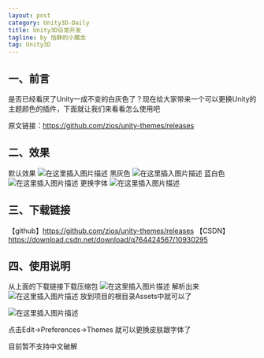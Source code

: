 ```yaml
---
layout: post
category: Unity3D-Daily
title: Unity3D日常开发
tagline: by 恬静的小魔龙
tag: Unity3D
---
```


## 一、前言
是否已经看厌了Unity一成不变的白灰色了？现在给大家带来一个可以更换Unity的主题颜色的插件，下面就让我们来看看怎么使用吧

原文链接：https://github.com/zios/unity-themes/releases

## 二、效果
默认效果
![在这里插入图片描述](https://img-blog.csdnimg.cn/20190121151805373.png?x-oss-process=image/watermark,type_ZmFuZ3poZW5naGVpdGk,shadow_10,text_aHR0cHM6Ly9ibG9nLmNzZG4ubmV0L3E3NjQ0MjQ1Njc=,size_16,color_FFFFFF,t_70)
黑灰色
![在这里插入图片描述](https://img-blog.csdnimg.cn/2019012115203288.png?x-oss-process=image/watermark,type_ZmFuZ3poZW5naGVpdGk,shadow_10,text_aHR0cHM6Ly9ibG9nLmNzZG4ubmV0L3E3NjQ0MjQ1Njc=,size_16,color_FFFFFF,t_70)
蓝白色
![在这里插入图片描述](https://img-blog.csdnimg.cn/20190121152115535.png?x-oss-process=image/watermark,type_ZmFuZ3poZW5naGVpdGk,shadow_10,text_aHR0cHM6Ly9ibG9nLmNzZG4ubmV0L3E3NjQ0MjQ1Njc=,size_16,color_FFFFFF,t_70)
更换字体
![在这里插入图片描述](https://img-blog.csdnimg.cn/20190121152159346.png?x-oss-process=image/watermark,type_ZmFuZ3poZW5naGVpdGk,shadow_10,text_aHR0cHM6Ly9ibG9nLmNzZG4ubmV0L3E3NjQ0MjQ1Njc=,size_16,color_FFFFFF,t_70)
## 三、下载链接
【github】https://github.com/zios/unity-themes/releases
【CSDN】https://download.csdn.net/download/q764424567/10930295


## 四、使用说明
从上面的下载链接下载压缩包
![在这里插入图片描述](https://img-blog.csdnimg.cn/20190121152917685.png)
解析出来
![在这里插入图片描述](https://img-blog.csdnimg.cn/20190121152934880.png)
放到项目的根目录Assets中就可以了

![在这里插入图片描述](https://img-blog.csdnimg.cn/20190121153043606.png)

点击Edit->Preferences->Themes
就可以更换皮肤跟字体了

目前暂不支持中文破解
